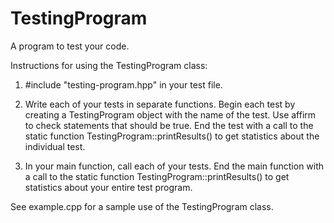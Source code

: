 # TestingProgram
A program to test your code.

Instructions for using the TestingProgram class:

1. #include "testing-program.hpp" in your test file.

2. Write each of your tests in separate functions. Begin each test by creating a TestingProgram object with the name of the test. Use     affirm to check statements that should be true. End the test with a call to the static function TestingProgram::printResults() to get statistics about the individual test.

3. In your main function, call each of your tests. End the main function with a call to the static function TestingProgram::printResults() to get statistics about your entire test program.

See example.cpp for a sample use of the TestingProgram class.
